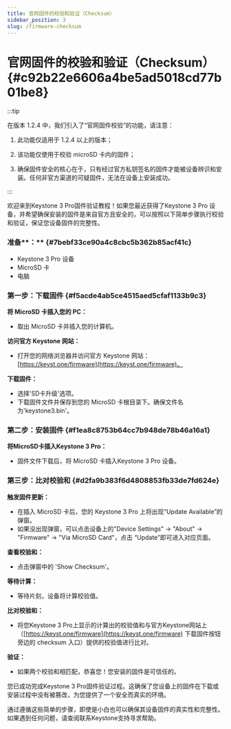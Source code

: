 ```yaml
---
title: 官网固件的校验和验证（Checksum）
sidebar_position: 3
slug: /firmware-checksum
---
```




# 官网固件的校验和验证（Checksum） {#c92b22e6606a4be5ad5018cd77b01be8}


:::tip

在版本 1.2.4 中，我们引入了“官网固件校验”的功能，请注意：

1. 此功能仅适用于 1.2.4 以上的版本； 

2. 该功能仅使用于校验 microSD 卡内的固件；

2. 确保固件安全的核心在于，只有经过官方私钥签名的固件才能被设备辨识和安装。任何非官方渠道的可疑固件，无法在设备上安装成功。

:::




欢迎来到Keystone 3 Pro固件验证教程！如果您最近获得了Keystone 3 Pro 设备，并希望确保安装的固件是来自官方且安全的，可以按照以下简单步骤执行校验和验证，保证您设备固件的完整性。


### 准备**：** {#7bebf33ce90a4c8cbc5b362b85acf41c}

- Keystone 3 Pro 设备
- MicroSD 卡
- 电脑

### **第一步：下载固件** {#f5acde4ab5ce4515aed5cfaf1133b9c3}


**将 MicroSD 卡插入您的 PC：**

- 取出 MicroSD 卡并插入您的计算机。

**访问官方 Keystone 网站：**

- 打开您的网络浏览器并访问官方 Keystone 网站：[https://keyst.one/firmware](https://keyst.one/firmware)。

**下载固件：**

- 选择'SD卡升级'选项。
- 下载固件文件并保存到您的 MicroSD 卡根目录下。确保文件名为'keystone3.bin'。

### **第二步：安装固件** {#f1ea8c8753b64cc7b948de78b46a16a1}


**将MicroSD卡插入Keystone 3 Pro：**

- 固件文件下载后，将 MicroSD 卡插入Keystone 3 Pro 设备。

### **第三步：比对校验和** {#d2fa9b383f6d4808853fb33de7fd624e}


**触发固件更新：**

- 在插入 MicroSD 卡后，您的 Keystone 3 Pro 上将出现“Update Available”的弹窗。
- 如果没出现弹窗，可以点击设备上的"Device Settings" -&gt; "About" -&gt; "Firmware" -&gt; "Via MicroSD Card"，点击 “Update”即可进入对应页面。

**查看校验和：**

- 点击弹窗中的 'Show Checksum'。

**等待计算：**

- 等待片刻，设备将计算校验值。

**比对校验和：**

- 将您Keystone 3 Pro上显示的计算出的校验值和与官方Keystone网站上（[https://keyst.one/firmware](https://keyst.one/firmware) 下载固件按钮旁边的 checksum 入口）提供的校验值进行比对。

**验证：**

- 如果两个校验和相匹配，恭喜您！您安装的固件是可信任的。

您已成功完成Keystone 3 Pro固件验证过程。这确保了您设备上的固件在下载或安装过程中没有被篡改，为您提供了一个安全而真实的环境。


通过遵循这些简单的步骤，即使是小白也可以确保其设备固件的真实性和完整性。如果遇到任何问题，请查阅联系Keystone支持寻求帮助。

